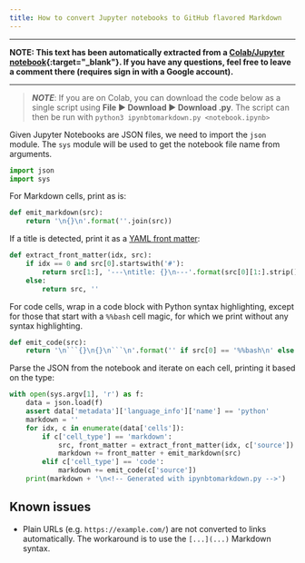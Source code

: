 ```yaml
---
title: How to convert Jupyter notebooks to GitHub flavored Markdown
---
```


***

**NOTE: This text has been automatically extracted from a [Colab/Jupyter notebook](https://colab.research.google.com/drive/1qJKbkTiAqWu9fCsLEdGJavFDgsGLmN82#revisionId=0BzK9MbvobeYaaW1SZGJ1OTh1bmt1S3dEYTU2eEEwQmR2Nm5FPQ){:target="_blank"}. If you have any questions, feel free to leave a comment there (requires sign in with a Google account).**

***

> **_NOTE_**: If you are on Colab, you can download the code below as a single script using **File ▶ Download ▶ Download .py**. The script can then be run with `python3 ipynbtomarkdown.py <notebook.ipynb>`

Given Jupyter Notebooks are JSON files, we need to import the `json` module. The `sys` module will be used to get the notebook file name from arguments.

```python
import json
import sys
```

For Markdown cells, print as is:

```python
def emit_markdown(src):
    return '\n{}\n'.format(''.join(src))
```

If a title is detected, print it as a [YAML front matter](https://jekyllrb.com/docs/front-matter/):

```python
def extract_front_matter(idx, src):
    if idx == 0 and src[0].startswith('#'):
        return src[1:], '---\ntitle: {}\n---'.format(src[0][1:].strip())
    else:
        return src, ''
```

For code cells, wrap in a code block with Python syntax highlighting, except for those that start with a `%%bash` cell magic, for which we print without any syntax highlighting.

```python
def emit_code(src):
    return '\n```{}\n{}\n```\n'.format('' if src[0] == '%%bash\n' else 'python',''.join(src))
```

Parse the JSON from the notebook and iterate on each cell, printing it based on the type:

```python
with open(sys.argv[1], 'r') as f:
    data = json.load(f)
    assert data['metadata']['language_info']['name'] == 'python'
    markdown = ''
    for idx, c in enumerate(data['cells']):
        if c['cell_type'] == 'markdown':
            src, front_matter = extract_front_matter(idx, c['source'])
            markdown += front_matter + emit_markdown(src)
        elif c['cell_type'] == 'code':
            markdown += emit_code(c['source'])
    print(markdown + '\n<!-- Generated with ipynbtomarkdown.py -->')
```

## Known issues

- Plain URLs (e.g. `https://example.com/`) are not converted to links automatically. The workaround is to use the `[...](...)` Markdown syntax.

<!-- Generated with ipynbtomarkdown.py -->
